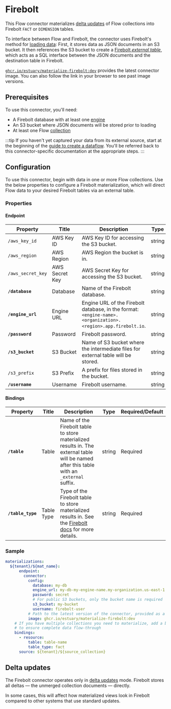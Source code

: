 # Firebolt

This Flow connector materializes [delta updates](../../../concepts/materialization.md#delta-updates) of Flow collections into Firebolt `FACT` or `DIMENSION` tables.

To interface between Flow and Firebolt, the connector uses Firebolt's method for [loading data](https://docs.firebolt.io/loading-data/loading-data.html):
First, it stores data as JSON documents in an S3 bucket.
It then references the S3 bucket to create a [Firebolt _external table_](https://docs.firebolt.io/loading-data/working-with-external-tables.html),
which acts as a SQL interface between the JSON documents and the destination table in Firebolt.

[`ghcr.io/estuary/materialize-firebolt:dev`](https://ghcr.io/estuary/materialize-firebolt:dev) provides the latest connector image. You can also follow the link in your browser to see past image versions.

## Prerequisites

To use this connector, you'll need:

* A Firebolt database with at least one [engine](https://docs.firebolt.io/working-with-engines/working-with-engines.html)
* An S3 bucket where JSON documents will be stored prior to loading
* At least one Flow [collection](../../../concepts/collections.md)

:::tip
 If you haven't yet captured your data from its external source,
 start at the beginning of the [guide to create a dataflow](../../../guides/create-dataflow.md).
 You'll be referred back to this connector-specific documentation at the appropriate steps.
:::

## Configuration

To use this connector, begin with data in one or more Flow collections.
Use the below properties to configure a Firebolt materialization, which will direct Flow data to your desired Firebolt tables via an external table.

### Properties

#### Endpoint

| Property | Title | Description | Type | Required/Default |
|---|---|---|---|---|
| `/aws_key_id` | AWS Key ID | AWS Key ID for accessing the S3 bucket. | string |  |
| `/aws_region` | AWS Region | AWS Region the bucket is in. | string |  |
| `/aws_secret_key` | AWS Secret Key | AWS Secret Key for accessing the S3 bucket. | string |  |
| **`/database`** | Database | Name of the Firebolt database. | string | Required |
| **`/engine_url`** | Engine URL | Engine URL of the Firebolt database, in the format: `<engine-name>.<organization>.<region>.app.firebolt.io`. | string | Required |
| **`/password`** | Password | Firebolt password. | string | Required |
| **`/s3_bucket`** | S3 Bucket | Name of S3 bucket where the intermediate files for external table will be stored. | string | Required |
| `/s3_prefix` | S3 Prefix | A prefix for files stored in the bucket. | string |  |
| **`/username`** | Username | Firebolt username. | string | Required |


#### Bindings

| Property | Title | Description | Type | Required/Default |
|---|---|---|---|---|
| **`/table`** | Table | Name of the Firebolt table to store materialized results in. The external table will be named after this table with an `_external` suffix. | string | Required |
| **`/table_type`** | Table Type | Type of the Firebolt table to store materialized results in. See the [Firebolt docs](https://docs.firebolt.io/working-with-tables.html) for more details. | string | Required |

### Sample

```yaml
materializations:
  ${tenant}/${mat_name}:
	  endpoint:
        connector:
          config:
            database: my-db
            engine_url: my-db-my-engine-name.my-organization.us-east-1.app.firebolt.io
            password: secret
            # For public S3 buckets, only the bucket name is required
            s3_bucket: my-bucket
            username: firebolt-user
          # Path to the latest version of the connector, provided as a Docker image
          image: ghcr.io/estuary/materialize-firebolt:dev
	# If you have multiple collections you need to materialize, add a binding for each one
    # to ensure complete data flow-through
    bindings:
      - resource:
          table: table-name
          table_type: fact
      source: ${tenant}/${source_collection}
```

## Delta updates

The Firebolt connector operates only in [delta updates](../../../concepts/materialization.md#delta-updates) mode.
Firebolt stores all deltas — the unmerged collection documents — directly.

In some cases, this will affect how materialized views look in Firebolt compared to other systems that use standard updates.
